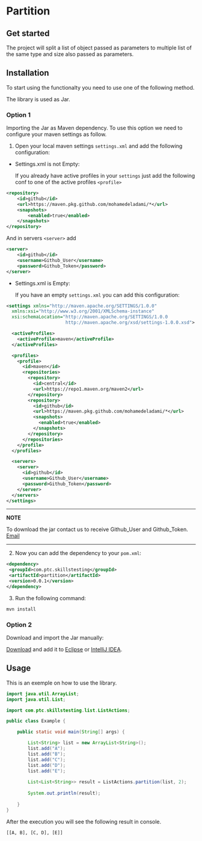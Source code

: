 # Partition
## Get started

The project will split a list of object passed as parameters to multiple list of the same type and size also passed as parameters.

## Installation

To start using the functionalty you need to use one of the following method.

The library is used as Jar.

### Option 1

Importing the Jar as Maven dependency. To use this option we need to configure your maven settings as follow.

1. Open your local maven settings `settings.xml` and add the following configuration:

 - Settings.xml is not Empty:

      If you already have active profiles in your `settings` just add the following conf to one of the active profiles `<profile>` 
   

```xml
<repository>
    <id>github</id>
    <url>https://maven.pkg.github.com/mohamedeladami/*</url>
    <snapshots>
        <enabled>true</enabled>
    </snapshots>
</repository>
```
 And in servers `<server>` add

```xml
<server>
    <id>github</id>
    <username>Github_User</username>
    <password>Github_Token</password>
</server>
```
  - Settings.xml is Empty:

     If you have an empty `settings.xml` you can add this configuration:

```xml
<settings xmlns="http://maven.apache.org/SETTINGS/1.0.0"
  xmlns:xsi="http://www.w3.org/2001/XMLSchema-instance"
  xsi:schemaLocation="http://maven.apache.org/SETTINGS/1.0.0
                      http://maven.apache.org/xsd/settings-1.0.0.xsd">

  <activeProfiles>
    <activeProfile>maven</activeProfile>
  </activeProfiles>

  <profiles>
    <profile>
      <id>maven</id>
      <repositories>
        <repository>
          <id>central</id>
          <url>https://repo1.maven.org/maven2</url>
        </repository>
        <repository>
          <id>github</id>
          <url>https://maven.pkg.github.com/mohamedeladami/*</url>
          <snapshots>
            <enabled>true</enabled>
          </snapshots>
        </repository>
      </repositories>
    </profile>
  </profiles>

  <servers>
    <server>
      <id>github</id>
      <username>Github_User</username>
      <password>Github_Token</password>
    </server>
  </servers>
</settings>
```

---
**NOTE**

To download the jar contact us to receive Github_User and Github_Token. [Email](mailto:mohamedeladami@gmail.com?subject=[GitHub]%20Partition%20Token)

---
 2. Now you can add the dependency to your `pom.xml`:

 ```xml
 <dependency>
  <groupId>com.ptc.skillstesting</groupId>
  <artifactId>partition</artifactId>
  <version>0.0.1</version>
</dependency>
 ```
 3. Run the following command:
 ```bash
 mvn install
 ```
### Option 2

Download and import the Jar manually:

[Download](https://github.com/MohamedELADAMI/partition/packages/994446) and add it to [Eclipse](https://wiki.eclipse.org/FAQ_How_do_I_add_an_extra_library_to_my_project%27s_classpath%3F) or [IntelliJ IDEA](https://www.jetbrains.com/help/idea/working-with-module-dependencies.html#add-a-new-dependency).

## Usage

This is an exemple on how to use the library.

```java
import java.util.ArrayList;
import java.util.List;

import com.ptc.skillstesting.list.ListActions;

public class Example {

	public static void main(String[] args) {

		List<String> list = new ArrayList<String>();
		list.add("A");
		list.add("B");
		list.add("C");
		list.add("D");
		list.add("E");
		
		List<List<String>> result = ListActions.partition(list, 2);
		
		System.out.println(result);
		
	}
}
```
After the execution you will see the following result in console.

```
[[A, B], [C, D], [E]]
```